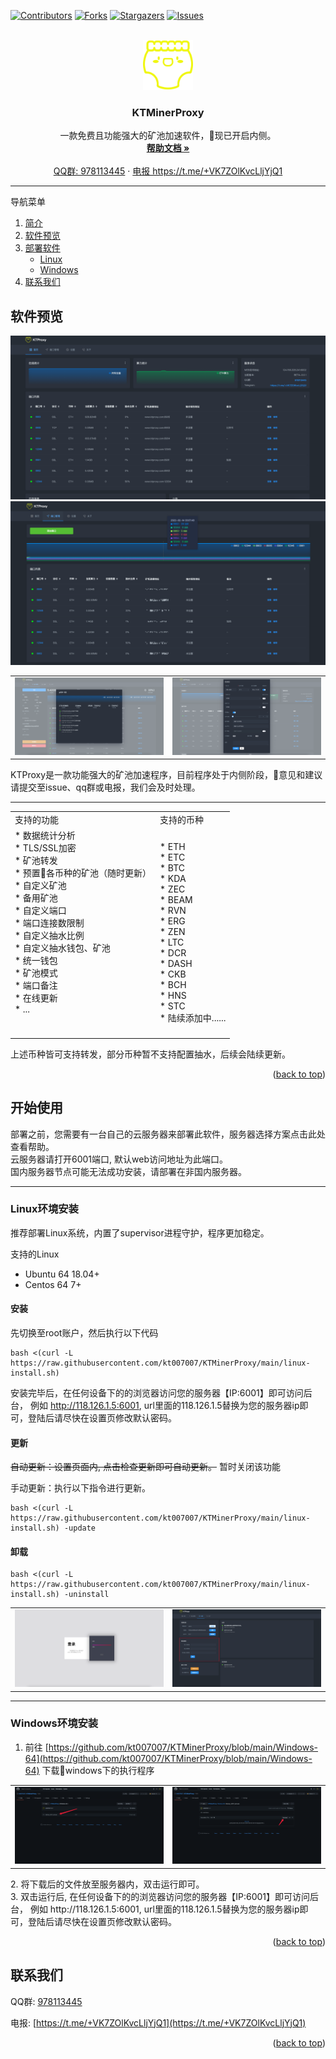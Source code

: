 <div id="top"></div>

[![Contributors][contributors-shield]][contributors-url]
[![Forks][forks-shield]][forks-url]
[![Stargazers][stars-shield]][stars-url]
[![Issues][issues-shield]][issues-url]



<!-- PROJECT LOGO -->
<br />
<div align="center">
  <a href="https://github.com/kt007007/KTMinerProxy">
    <img src="./image/logo.png" alt="Logo" width="80" height="80">
  </a>

  <h3 align="center">KTMinerProxy</h3>

  <p align="center">
    一款免费且功能强大的矿池加速软件，现已开启内侧。
    <br />
    <a href="https://kdocs.cn/l/slPG1q488Trc"><strong>帮助文档 »</strong></a>
    <br />
    <br />
    <a href="https://qm.qq.com/cgi-bin/qm/qr?k=2qOW3S0PnHGL_30AmNmLLRDp2bhwIi3M&jump_from=webapi">QQ群: 978113445</a>
    ·
    <a href="https://t.me/+VK7ZOlKvcLljYjQ1"> 电报 https://t.me/+VK7ZOlKvcLljYjQ1</a>
  </p>
</div>

<hr>

<!-- TABLE OF CONTENTS -->
<summary>导航菜单</summary>
<ol>
<li>
    <a href="#about-the-project">简介</a>
</li>
<li>
    <a href="#preview">软件预览</a>
</li>
<li>
    <a href="#install">部署软件</a>
    <ul>
    <li><a href="#linux">Linux</a></li>
    <li><a href="#windows">Windows</a></li>
    </ul>
</li>
<li><a href="#about">联系我们</a></li>
</ol>



<!-- ABOUT THE PROJECT -->
<p id="preview"></p>

## 软件预览

![预览图片](./image/jt1.png)
![预览图片](./image/jt3.png)

<table>
    <tr>
        <td>
            <center>
                <img src="./image/jt5.png" alt="Logo">
            </center>
        </td>
        <td>
            <center>
                <img src="./image/jt2.png" alt="Logo">
            </center>
        </td>
    </tr>
</table>


<p id="about-the-project">KTProxy是一款功能强大的矿池加速程序，目前程序处于内侧阶段，意见和建议请提交至issue、qq群或电报，我们会及时处理。</p>
<hr>

<div align="center">
<table>
    <tr>
        <td>支持的功能</td>
        <td>支持的币种</td>
    </tr>
    <tr>
        <td>
            * 数据统计分析<br>
            * TLS/SSL加密<br>
            * 矿池转发<br>
            * 预置各币种的矿池（随时更新）<br>
            * 自定义矿池<br>
            * 备用矿池<br>
            * 自定义端口<br>
            * 端口连接数限制<br>
            * 自定义抽水比例<br>
            * 自定义抽水钱包、矿池<br>
            * 统一钱包<br>
            * 矿池模式<br>
            * 端口备注<br>
            * 在线更新<br>
            * ...<br><br><br>
        </td>
        <td>
            * ETH<br>
            * ETC<br>
            * BTC<br>
            * KDA<br>
            * ZEC<br>
            * BEAM<br>
            * RVN<br>
            * ERG<br>
            * ZEN<br>
            * LTC<br>
            * DCR<br>
            * DASH<br>
            * CKB<br>
            * BCH<br>
            * HNS<br>
            * STC<br>
            * 陆续添加中......<br>
        </td>
    </tr>
</table>
</center>
</div>

上述币种皆可支持转发，部分币种暂不支持配置抽水，后续会陆续更新。

<p align="right">(<a href="#top">back to top</a>)</p>



<!-- GETTING STARTED -->
<p id="install"></p>

## 开始使用

部署之前，您需要有一台自己的云服务器来部署此软件，服务器选择方案点击此处查看帮助。<br>
云服务器请打开6001端口, 默认web访问地址为此端口。<br>
国内服务器节点可能无法成功安装，请部署在非国内服务器。

<hr>

<p id="linux"></p>

### Linux环境安装

推荐部署Linux系统，内置了supervisor进程守护，程序更加稳定。

支持的Linux

* Ubuntu 64 18.04+
* Centos 64 7+

#### 安装
先切换至root账户，然后执行以下代码
  ```
  bash <(curl -L https://raw.githubusercontent.com/kt007007/KTMinerProxy/main/linux-install.sh)
  ```
安装完毕后，在任何设备下的的浏览器访问您的服务器【IP:6001】即可访问后台， 例如 http://118.126.1.5:6001, url里面的118.126.1.5替换为您的服务器ip即可，登陆后请尽快在设置页修改默认密码。

#### 更新

~~自动更新：设置页面内, 点击检查更新即可自动更新。~~ 暂时关闭该功能

手动更新：执行以下指令进行更新。

```
bash <(curl -L https://raw.githubusercontent.com/kt007007/KTMinerProxy/main/linux-install.sh) -update
```

#### 卸载

````
bash <(curl -L https://raw.githubusercontent.com/kt007007/KTMinerProxy/main/linux-install.sh) -uninstall
````

<table>
    <tr>
        <td>
            <center>
                <img src="./image/jt6.png" alt="Logo">
            </center>
        </td>
        <td>
            <center>
                <img src="./image/jt7.png" alt="Logo">
            </center>
        </td>
    </tr>
</table>

<hr>

<p id="windows"></p>

### Windows环境安装

1. 前往 [https://github.com/kt007007/KTMinerProxy/blob/main/Windows-64](https://github.com/kt007007/KTMinerProxy/blob/main/Windows-64) 下载windows下的执行程序
<table>
    <tr>
        <td>
            <center>
                <img src="./image/jt8.png" alt="Logo">
            </center>
        </td>
        <td>
            <center>
                <img src="./image/jt9.png" alt="Logo">
            </center>
        </td>
    </tr>
</table>
2. 将下载后的文件放至服务器内，双击运行即可。<br>
3. 双击运行后, 在任何设备下的的浏览器访问您的服务器【IP:6001】即可访问后台， 例如 http://118.126.1.5:6001, url里面的118.126.1.5替换为您的服务器ip即可，登陆后请尽快在设置页修改默认密码。

<p align="right">(<a href="#top">back to top</a>)</p>

<!-- CONTACT -->
<p id="about"></p>

## 联系我们

QQ群: [978113445](https://qm.qq.com/cgi-bin/qm/qr?k=2qOW3S0PnHGL_30AmNmLLRDp2bhwIi3M&jump_from=webapi)

电报: [https://t.me/+VK7ZOlKvcLljYjQ1](https://t.me/+VK7ZOlKvcLljYjQ1)

<p align="right">(<a href="#top">back to top</a>)</p>


[contributors-shield]: https://img.shields.io/github/contributors/kt007007/KTMinerProxy.svg?style=for-the-badge
[contributors-url]: https://github.com/kt007007/KTMinerProxy/graphs/contributors
[forks-shield]: https://img.shields.io/github/forks/kt007007/KTMinerProxy.svg?style=for-the-badge
[forks-url]: https://github.com/kt007007/KTMinerProxy/network/members
[stars-shield]: https://img.shields.io/github/stars/kt007007/KTMinerProxy.svg?style=for-the-badge
[stars-url]: https://github.com/kt007007/KTMinerProxy/stargazers
[issues-shield]: https://img.shields.io/github/issues/kt007007/KTMinerProxy.svg?style=for-the-badge
[issues-url]: https://github.com/kt007007/KTMinerProxy/issues
[license-shield]: https://img.shields.io/github/license/kt007007/KTMinerProxy.svg?style=for-the-badge